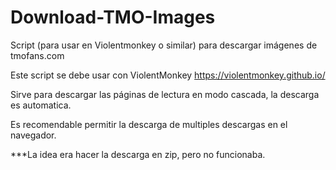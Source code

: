 # Download-TMO-Images
Script (para usar en Violentmonkey o similar) para descargar imágenes de tmofans.com

Este script se debe usar con ViolentMonkey https://violentmonkey.github.io/

Sirve para descargar las páginas de lectura en modo cascada, la descarga es automatica. 

Es recomendable permitir la descarga de multiples descargas en el navegador.

***La idea era hacer la descarga en zip, pero no funcionaba.
